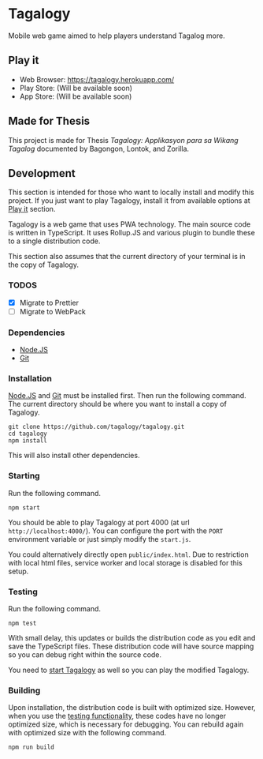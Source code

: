 # Tagalogy

Mobile web game aimed to help players understand Tagalog more.

## Play it

- Web Browser: <https://tagalogy.herokuapp.com/>
- Play Store: (Will be available soon)
- App Store: (Will be available soon)

## Made for Thesis

This project is made for Thesis _Tagalogy: Applikasyon para sa Wikang Tagalog_ documented by Bagongon, Lontok, and Zorilla.

## Development

This section is intended for those who want to locally install and modify this project. If you just want to play Tagalogy, install it from available options at [Play it](#play-it) section.

Tagalogy is a web game that uses PWA technology. The main source code is written in TypeScript. It uses Rollup.JS and various plugin to bundle these to a single distribution code.

This section also assumes that the current directory of your terminal is in the copy of Tagalogy.

### TODOS

- [x] Migrate to Prettier
- [ ] Migrate to WebPack

### Dependencies

- [Node.JS](https://nodejs.org/)
- [Git](https://git-scm.com/)

### Installation

[Node.JS](https://nodejs.org/) and [Git](https://git-scm.com/) must be installed first. Then run the following command. The current directory should be where you want to install a copy of Tagalogy.

```shell
git clone https://github.com/tagalogy/tagalogy.git
cd tagalogy
npm install
```

This will also install other dependencies.

### Starting

Run the following command.

```shell
npm start
```

You should be able to play Tagalogy at port 4000 (at url `http://localhost:4000/`). You can configure the port with the `PORT` environment variable or just simply modify the `start.js`.

You could alternatively directly open `public/index.html`. Due to restriction with local html files, service worker and local storage is disabled for this setup.

### Testing

Run the following command.

```shell
npm test
```

With small delay, this updates or builds the distribution code as you edit and save the TypeScript files. These distribution code will have source mapping so you can debug right within the source code.

You need to [start Tagalogy](#starting) as well so you can play the modified Tagalogy.

### Building

Upon installation, the distribution code is built with optimized size. However, when you use the [testing functionality](#testing), these codes have no longer optimized size, which is necessary for debugging. You can rebuild again with optimized size with the following command.

```shell
npm run build
```
